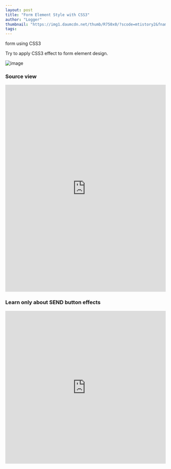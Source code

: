 ```yaml
---
layout: post
title: "Form Element Style with CSS3"
author: "Logger"
thumbnail: "https://img1.daumcdn.net/thumb/R750x0/?scode=mtistory2&fname=https%3A%2F%2Ft1.daumcdn.net%2Fcfile%2Ftistory%2F22784138583FF6A611"
tags: 
---
```



form using CSS3

Try to apply CSS3 effect to form element design.

![image](https://t1.daumcdn.net/cfile/tistory/22784138583FF6A611)

### Source view

<iframe allowfullscreen="true" allowpaymentrequest="true" allowtransparency="true" class="cp_embed_iframe " frameborder="0" height="649" width="100%" name="cp_embed_1" scrolling="no" src="https://codepen.io/jaehee/embed/VmrejG?height=649&amp;theme-id=19458&amp;slug-hash=VmrejG&amp;default-tab=result&amp;user=jaehee&amp;embed-version=2&amp;pen-title=Form%20using%20CSS3&amp;name=cp_embed_1" style="width: 100%; overflow:hidden; display:block;" title="Form using CSS3" loading="lazy" id="cp_embed_VmrejG"></iframe>

### Learn only about SEND button effects

<iframe allowfullscreen="true" allowpaymentrequest="true" allowtransparency="true" class="cp_embed_iframe " frameborder="0" height="479" width="100%" name="cp_embed_2" scrolling="no" src="https://codepen.io/jaehee/embed/gLXPwJ?height=479&amp;theme-id=19458&amp;slug-hash=gLXPwJ&amp;default-tab=css&amp;user=jaehee&amp;embed-version=2&amp;pen-title=The%20Button%20Animation%20that%20use%20float%20and%20css3&amp;name=cp_embed_2" style="width: 100%; overflow:hidden; display:block;" title="The Button Animation that use float and css3" loading="lazy" id="cp_embed_gLXPwJ"></iframe>